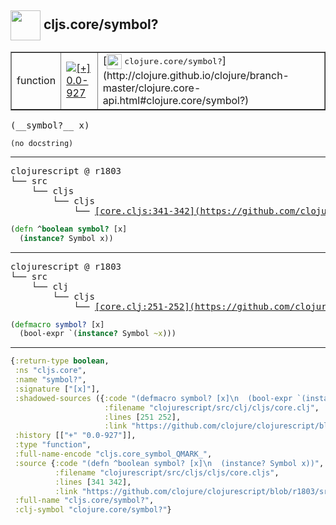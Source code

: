 ## <img width="48px" valign="middle" src="http://i.imgur.com/Hi20huC.png"> cljs.core/symbol?

 <table border="1">
<tr>
<td>function</td>
<td><a href="https://github.com/cljsinfo/api-refs/tree/0.0-927"><img valign="middle" alt="[+] 0.0-927" src="https://img.shields.io/badge/+-0.0--927-lightgrey.svg"></a> </td>
<td>
[<img height="24px" valign="middle" src="http://i.imgur.com/1GjPKvB.png"> <samp>clojure.core/symbol?</samp>](http://clojure.github.io/clojure/branch-master/clojure.core-api.html#clojure.core/symbol?)
</td>
</tr>
</table>

 <samp>
(__symbol?__ x)<br>
</samp>

```
(no docstring)
```

---

 <pre>
clojurescript @ r1803
└── src
    └── cljs
        └── cljs
            └── <ins>[core.cljs:341-342](https://github.com/clojure/clojurescript/blob/r1803/src/cljs/cljs/core.cljs#L341-L342)</ins>
</pre>

```clj
(defn ^boolean symbol? [x]
  (instance? Symbol x))
```


---

 <pre>
clojurescript @ r1803
└── src
    └── clj
        └── cljs
            └── <ins>[core.clj:251-252](https://github.com/clojure/clojurescript/blob/r1803/src/clj/cljs/core.clj#L251-L252)</ins>
</pre>

```clj
(defmacro symbol? [x]
  (bool-expr `(instance? Symbol ~x)))
```

---

```clj
{:return-type boolean,
 :ns "cljs.core",
 :name "symbol?",
 :signature ["[x]"],
 :shadowed-sources ({:code "(defmacro symbol? [x]\n  (bool-expr `(instance? Symbol ~x)))",
                     :filename "clojurescript/src/clj/cljs/core.clj",
                     :lines [251 252],
                     :link "https://github.com/clojure/clojurescript/blob/r1803/src/clj/cljs/core.clj#L251-L252"}),
 :history [["+" "0.0-927"]],
 :type "function",
 :full-name-encode "cljs.core_symbol_QMARK_",
 :source {:code "(defn ^boolean symbol? [x]\n  (instance? Symbol x))",
          :filename "clojurescript/src/cljs/cljs/core.cljs",
          :lines [341 342],
          :link "https://github.com/clojure/clojurescript/blob/r1803/src/cljs/cljs/core.cljs#L341-L342"},
 :full-name "cljs.core/symbol?",
 :clj-symbol "clojure.core/symbol?"}

```
